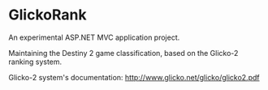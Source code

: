# GlickoRank

An experimental ASP.NET MVC application project.

Maintaining the Destiny 2 game classification, based on the Glicko-2 ranking system.

Glicko-2 system's documentation: http://www.glicko.net/glicko/glicko2.pdf
